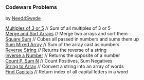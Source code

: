 ### Codewars Problems
by <a href="https://github.com/need4swede" target="_blank">Need4Swede</a>

<a href="https://www.mafshari.work/codewars/js/multiples-of-3-or-5.html">Multiples of 3 or 5</a> // Sum of all multiples of 3 or 5<br>
<a href="https://www.mafshari.work/codewars/js/merge-and-sort-arrays.html">Merge and Sort Arrays</a> // Merge two arrays and sort them<br>
<a href="https://www.mafshari.work/codewars/js/square-sum.html">Square Sum</a> // Cubes all passed in numbers and sums them up<br>
<a href="https://www.mafshari.work/codewars/js/sum-mixed-array.html">Sum Mixed Array</a> // Sum of the array cast as numbers<br>
<a href="https://www.mafshari.work/codewars/js/reverse-string.html">Reverse String</a> // Returns the reverse of a string<br>
<a href="https://www.mafshari.work/codewars/js/inverse-number.html">Inverse a Number</a> // Returns the opposite of a number<br>
<a href="https://www.mafshari.work/codewars/js/count-p-sum-n.html">Count P, Sum N</a> // Count Positives, Sum Negatives<br>
<a href="https://www.mafshari.work/codewars/js/string-to-array.html">String to Array</a> // Convert a string into an array of words<br>
<a href="https://www.mafshari.work/codewars/js/find-capitals.html">Find Capitals</a> // Return index of all capital letters in a word<br>
